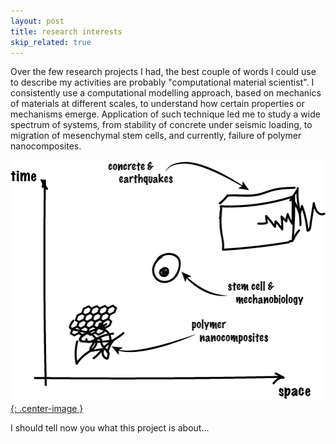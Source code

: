 ```yaml
---
layout: post
title: research interests
skip_related: true
---
```


Over the few research projects I had, the best couple of words I could use to describe my activities are probably "computational material scientist". I consistently use a computational modelling approach, based on mechanics of materials at different scales, to understand how certain properties or mechanisms emerge. Application of such technique led me to study a wide spectrum of systems, from stability of concrete under seismic loading, to migration of mesenchymal stem cells, and currently, failure of polymer nanocomposites.

[![space-time-classification](/static/space-time-projects.png){: .center-image }](./index.html)

<!-- ** figure: systems modelled on a space vs. time graph **
- clicking on each part of the graph should point to the detailed description of each project
- the graph should also contain the different softwares I used or developed -->

I should tell now you what this project is about...

<!-- ** should I do a single or multiple page structure? ** -->
